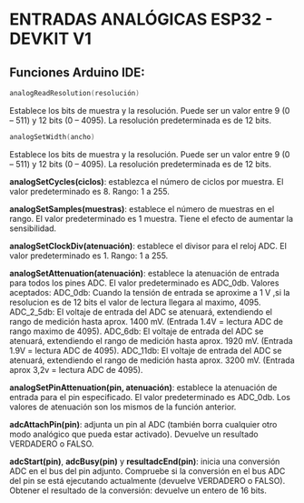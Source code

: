 # ENTRADAS ANALÓGICAS ESP32 - DEVKIT V1


## Funciones Arduino IDE:
```c
analogReadResolution(resolución)
``` 
Establece los bits de muestra y la resolución. Puede ser un valor entre 9 (0 – 511) y 12 bits (0 – 4095). La resolución predeterminada es de 12 bits.

```c
analogSetWidth(ancho)
```
Establece los bits de muestra y la resolución. Puede ser un valor entre 9 (0 – 511) y 12 bits (0 – 4095). La resolución predeterminada es de 12 bits.

**analogSetCycles(ciclos)**:
establezca el número de ciclos por muestra. El valor predeterminado es 8. Rango: 1 a 255.

**analogSetSamples(muestras)**:
establece el número de muestras en el rango. El valor predeterminado es 1 muestra. Tiene el efecto de aumentar la sensibilidad.

**analogSetClockDiv(atenuación)**:
establece el divisor para el reloj ADC. El valor predeterminado es 1. Rango: 1 a 255.

**analogSetAttenuation(atenuación)**:
establece la atenuación de entrada para todos los pines ADC. El valor predeterminado es ADC_0db. Valores aceptados:
ADC_0db: Cuando la tensión de entrada se aproxime a 1 V ,si la resolucion es de 12 bits el valor de lectura llegara al maximo, 4095.
ADC_2_5db: El voltaje de entrada del ADC se atenuará, extendiendo el rango de medición hasta aprox. 1400 mV. (Entrada 1.4V = lectura ADC de rango maximo de 4095).
ADC_6db: El voltaje de entrada del ADC se atenuará, extendiendo el rango de medición hasta aprox. 1920 mV. (Entrada 1.9V = lectura ADC de 4095).
ADC_11db: El voltaje de entrada del ADC se atenuará, extendiendo el rango de medición hasta aprox. 3200 mV. (Entrada aprox 3,2v = lectura ADC de 4095).

**analogSetPinAttenuation(pin, atenuación)**:
establece la atenuación de entrada para el pin especificado. El valor predeterminado es ADC_0db. Los valores de atenuación son los mismos de la función anterior.

**adcAttachPin(pin)**:
adjunta un pin al ADC (también borra cualquier otro modo analógico que pueda estar activado). Devuelve un resultado VERDADERO o FALSO.

**adcStart(pin)**, **adcBusy(pin)** y **resultadcEnd(pin)**:
inicia una conversión ADC en el bus del pin adjunto. Compruebe si la conversión en el bus ADC del pin se está ejecutando actualmente (devuelve VERDADERO o FALSO). Obtener el resultado de la conversión: devuelve un entero de 16 bits.

